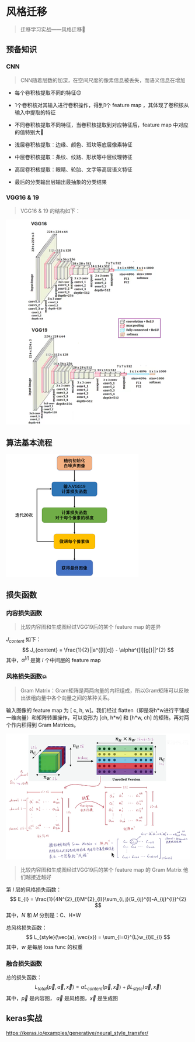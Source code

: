 # 风格迁移

> 迁移学习实战——风格迁移👏

## 预备知识

### CNN

> CNN随着层数的加深，在空间尺度的像素信息被丢失，而语义信息在增加

- 每个卷积核提取不同的特征😊

- 1个卷积核对其输入进行卷积操作，得到1个 feature map ，其体现了卷积核从输入中提取的特征

- 不同卷积核提取不同特征，当卷积核提取到对应特征后，feature map 中对应的值特别大🎈
- 浅层卷积核提取︰边缘、颜色、斑块等底层像素特征
- 中层卷积核提取︰条纹、纹路、形状等中层纹理特征
- 高层卷积核提取︰眼睛、轮胎、文字等高层语义特征
- 最后的分类输出层输出最抽象的分类结果

### VGG16 & 19

> VGG16 & 19 的结构如下：

<img src="figures\VGG.png" style="zoom:100%;" />

## 算法基本流程

<img src="figures\ST1.png" style="zoom:50%;" />

## 损失函数

### 内容损失函数

> 比较内容图和生成图经过VGG19后的某个 feature map 的差异

$J_{content}$ 如下：
$$
J_{content} = \frac{1}{2}||a^{[l][c]} - \alpha^{[l][g]}||^{2}
$$
其中，$\alpha^{[l]}$ 是第 $l$ 个中间层的 feature map

### 风格损失函数💥

> Gram Matrix：Gram矩阵是两两向量的内积组成，所以Gram矩阵可以反映出该组向量中各个向量之间的某种关系。

输入图像的 feature map 为 [ c, h, w]。我们经过 flatten（即是将h\*w进行平铺成一维向量）和矩阵转置操作，可以变形为 [ch, h\*w] 和 [h*w, ch] 的矩阵。再对两个作内积得到 Gram Matrices。

<img src="figures\Gram.png" style="zoom:80%;" />

> 比较内容图和生成图经过VGG19后的某个 feature map 的 Gram Matrix 他们越接近越好

第 $l$ 层的风格损失函数：
$$
E_{l} = \frac{1}{4N^{2}_{l}M^{2}_{l}}\sum_{i, j}(G_{ij}^{l}-A_{ij}^{l})^{2}
$$
其中，$N$ 和 $M$ 分别是：C、H*W

总风格损失函数：
$$
L_{style}(\vec{a}, \vec{x}) = \sum_{l=0}^{L}w_{l}E_{l}
$$
其中，$w$ 是每层 loss func 的权重

### 融合损失函数

总的损失函数：
$$
L_{total}(\vec{p}, \vec{a},\vec{x})=\alpha L_{content}(\vec{p}, \vec{x})+\beta L_{style}(\vec{a},\vec{x})
$$
其中，$\vec{p}$ 是内容图， $\vec{a}$ 是风格图，$\vec{x}$ 是生成图

## keras实战

https://keras.io/examples/generative/neural_style_transfer/

